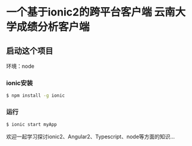 一个基于ionic2的跨平台客户端
云南大学成绩分析客户端
=====================


## 启动这个项目

环境：node

### ionic安装

```bash
$ npm install -g ionic
```

### 运行

```bash
$ ionic start myApp
```

欢迎一起学习探讨ionic2、Angular2、Typescript、node等方面的知识...

